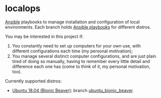 # localops

[Ansible](https://www.ansible.com/) playbooks to manage installation and configuration of local environments. Each branch holds [Ansible playbooks](https://docs.ansible.com/ansible/latest/user_guide/playbooks.html) for different distros.

You may be interested in this project if:

1. You constantly need to set up computers for your own use, with different configurations each time (my personal motivation);
2. You manage several distinct computer configurations, and are just plain tired of doing so manually, having to remember every little detail and difference each one has (come to think of it, my personal motivation, too).

Currently supported distros:

* [Ubuntu 18.04 (Bionic Beaver)](http://releases.ubuntu.com/18.04/): branch [ubuntu_bionic_beaver](https://github.com/gasrios/localops/tree/ubuntu_bionic_beaver).
